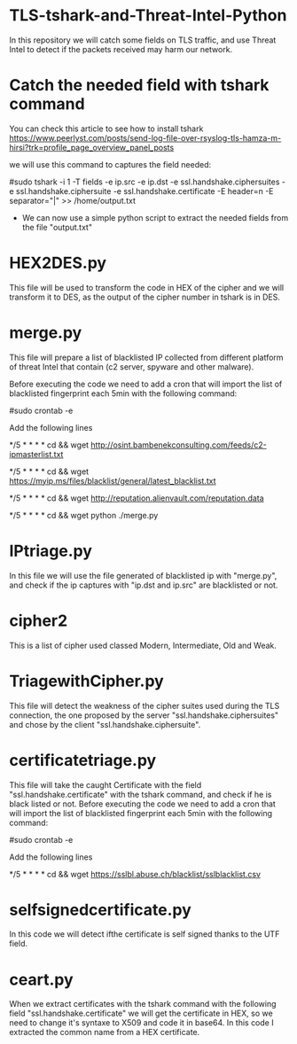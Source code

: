 # TLS-tshark-and-Threat-Intel-Python

In this repository we will catch some fields on TLS traffic, and use Threat Intel to detect if the packets received may harm our network.

 

# Catch the needed field with tshark command

You can check this article to see how to install tshark https://www.peerlyst.com/posts/send-log-file-over-rsyslog-tls-hamza-m-hirsi?trk=profile_page_overview_panel_posts

 

we will use this command to captures the field needed:

#sudo tshark -i 1 -T fields -e ip.src -e ip.dst -e ssl.handshake.ciphersuites -e ssl.handshake.ciphersuite -e ssl.handshake.certificate -E header=n -E separator="|" >> /home/output.txt

 

- We can now use a simple python script to extract the needed fields from the file "output.txt"

 

# HEX2DES.py

This file will be used to transform the code in HEX of the cipher and we will transform it to DES, as the output of the cipher number in tshark is in DES.

 

# merge.py

This file will prepare a list of blacklisted IP collected from different platform of threat Intel that contain (c2 server, spyware and other malware).

Before executing the code we need to add a cron that will import the list of blacklisted fingerprint each 5min with the following command:

 

#sudo crontab -e

Add the following lines

*/5 * * * * cd && wget http://osint.bambenekconsulting.com/feeds/c2-ipmasterlist.txt

*/5 * * * * cd && wget https://myip.ms/files/blacklist/general/latest_blacklist.txt

*/5 * * * * cd && wget http://reputation.alienvault.com/reputation.data

*/5 * * * * cd && wget python ./merge.py

 

# IPtriage.py

In this file we will use the file generated of blacklisted ip with "merge.py", and check if the ip captures with "ip.dst and ip.src" are blacklisted or not.

 

# cipher2

This is a list of cipher used classed Modern, Intermediate, Old and Weak.

 

# TriagewithCipher.py

This file will detect the weakness of the cipher suites used during the TLS connection, the one proposed by the server "ssl.handshake.ciphersuites" and chose by the client "ssl.handshake.ciphersuite".

 

# certificatetriage.py

This file will take the caught Certificate with the field "ssl.handshake.certificate" with the tshark command, and check if he is black listed or not. Before executing the code we need to add a cron that will import the list of blacklisted fingerprint each 5min with the following command:

 

#sudo crontab -e

Add the following lines

*/5 * * * * cd && wget https://sslbl.abuse.ch/blacklist/sslblacklist.csv


# selfsignedcertificate.py

In this code we will detect ifthe certificate is self signed thanks to the UTF field.

# ceart.py

When we extract certificates with the tshark command with the following field "ssl.handshake.certificate" we will get the certificate in HEX, so we need to change it's syntaxe to X509 and code it in base64. 
In this code I extracted the common name from a HEX certificate.

